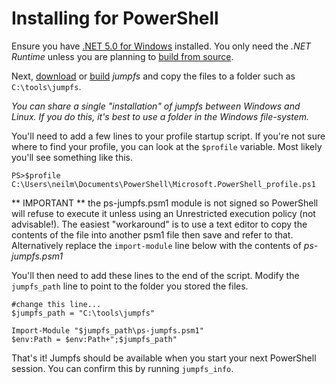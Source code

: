 # Installing for PowerShell

Ensure you have [.NET 5.0 for Windows](https://dotnet.microsoft.com/download/dotnet/5.0) installed.  You only need the *.NET Runtime* unless you are planning to [build from source](doc/buildFromSource.md).

Next, [download](doc/download.md) or [build](doc/buildFromSource.md) *jumpfs* and copy the files to a folder such as `C:\tools\jumpfs`.    

*You can share a single "installation" of jumpfs between Windows and Linux. If you do this, it's best to use a folder in the Windows file-system.*

You'll need to add a few lines to your profile startup script.  If you're not sure where to find your profile, you can look at the `$profile` variable.  Most likely you'll see something like this.



```
PS>$profile
C:\Users\neilm\Documents\PowerShell\Microsoft.PowerShell_profile.ps1
```

** IMPORTANT ** the ps-jumpfs.psm1 module is not signed so PowerShell will refuse to execute it unless using an Unrestricted execution policy (not advisable!).  The easiest "workaround" is to use a text editor to copy the contents of the file into another psm1 file then save and refer to that. Alternatively replace the `import-module` line below with the contents of *ps-jumpfs.psm1*   

You'll then need to add these lines to the end of the script.  Modify the `jumpfs_path` line to point to the folder you stored the files.

```
#change this line...
$jumpfs_path = "C:\tools\jumpfs"

Import-Module "$jumpfs_path\ps-jumpfs.psm1"
$env:Path = $env:Path+";$jumpfs_path"
```


That's it!  Jumpfs should be available when you start your next PowerShell session.  You can confirm this by running `jumpfs_info`.


